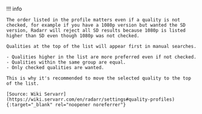 !!! info

    The order listed in the profile matters even if a quality is not checked, for example if you have a 1080p version but wanted the SD version, Radarr will reject all SD results because 1080p is listed higher than SD even though 1080p was not checked.

    Qualities at the top of the list will appear first in manual searches.

    - Qualities higher in the list are more preferred even if not checked.
    - Qualities within the same group are equal.
    - Only checked qualities are wanted.

    This is why it's recommended to move the selected quality to the top of the list.

    [Source: Wiki Servarr](https://wiki.servarr.com/en/radarr/settings#quality-profiles){:target="_blank" rel="noopener noreferrer"}
